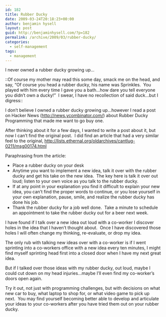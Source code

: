 ```yaml
---
id: 182
title: Rubber Ducky
date: 2009-03-24T20:18:23+00:00
author: benjamin hysell
layout: post
guid: http://benjaminhysell.com/?p=182
permalink: /archive/2009/03/rubber-ducky/
categories:
  - self-management
tags:
  - management
---
```

I never owned a rubber ducky growing up…

::Of course my mother may read this some day, smack me on the head, and say, “Of course you head a rubber ducky, his name was Sprinkles.  You played with him every time I gave you a bath...how dare you tell everyone you didn’t own a ducky!”  I swear, I have no recollection of said duck...but I digress::

I don’t believe I owned a rubber ducky growing up...however I read a post on Hacker News (<a href="http://news.ycombinator.com/">http://news.ycombinator.com/</a>) about Rubber Ducky Programming that made me want to go buy one.

After thinking about it for a few days, I wanted to write a post about it, but now I can’t find the original post.  I did find an article that had a very similar feel to the original, <a href="http://lists.ethernal.org/oldarchives/cantlug-0211/msg00174.html">http://lists.ethernal.org/oldarchives/cantlug-0211/msg00174.html</a>

Paraphrasing from the article:
<ul>
	<li>Place a rubber ducky on your desk</li>
	<li>Anytime you want to implement a new idea, talk it over with the rubber ducky and get his take on the new idea.  The key here is talk it over out loud; listen to your own voice as you talk to the rubber ducky.</li>
	<li>If at any point in your explanation you find it difficult to explain your new idea, you can’t find the proper words to continue, or you lose yourself in your own explanation, pause, smile, and realize the rubber ducky has done his job.</li>
	<li>Thank the rubber ducky for a job well done.  Take a minute to schedule an appointment to take the rubber ducky out for a beer next week.</li>
</ul>
I have found if I talk over a new idea out loud with a co-worker I discover holes in the idea that I haven’t thought about.  Once I have discovered those holes I will often change my thinking, re-evaluate, or drop my idea.

The only rub with talking new ideas over with a co-worker is if I went sprinting into a co-workers office with a new idea every ten minutes, I might find myself sprinting head first into a closed door when I have my next great idea.

But if I talked over those ideas with my rubber ducky, out loud, maybe I could cut down on my head injuries...maybe I’ll even find my co-worker’s doors open again.

Try it out, not just with programming challenges, but with decisions on what new car to buy, what laptop to shop for, or what video game to pick up next.  You may find yourself becoming better able to develop and articulate your ideas to your co-workers after you have tried them out on your rubber ducky.